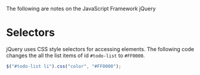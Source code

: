 The following are notes on the JavaScript Framework jQuery
# Selectors

jQuery uses CSS style selectors for accessing elements. The following code changes the all the list items of id `#todo-list` to `#FF0000`.

```js
$("#todo-list li").css("color", "#FF0000");
```

